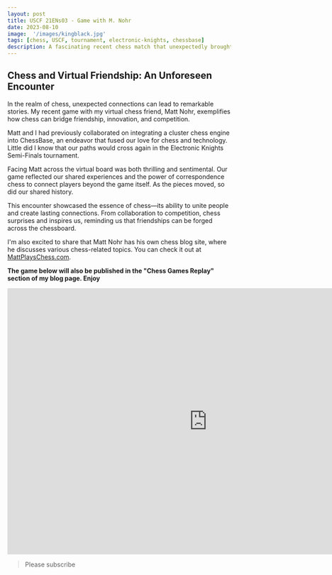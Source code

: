 ```yaml
---
layout: post
title: USCF 21ENs03 - Game with M. Nohr
date: 2023-08-10
image:  '/images/kingblack.jpg'
tags: [chess, USCF, tournament, electronic-knights, chessbase]
description: A fascinating recent chess match that unexpectedly brought me face-to-face with my virtual chess friend, Matt Nohr. From our collaborative efforts on a cluster chess engine to an intriguing tournament showdown, discover the moves, strategies, and camaraderie that make this game a memorable episode in my chess story.
---
```


## Chess and Virtual Friendship: An Unforeseen Encounter

In the realm of chess, unexpected connections can lead to remarkable stories. My recent game with my virtual chess friend, Matt Nohr, exemplifies how chess can bridge friendship, innovation, and competition.

Matt and I had previously collaborated on integrating a cluster chess engine into ChessBase, an endeavor that fused our love for chess and technology. Little did I know that our paths would cross again in the Electronic Knights Semi-Finals tournament.

Facing Matt across the virtual board was both thrilling and sentimental. Our game reflected our shared experiences and the power of correspondence chess to connect players beyond the game itself. As the pieces moved, so did our shared history.

This encounter showcased the essence of chess—its ability to unite people and create lasting connections. From collaboration to competition, chess surprises and inspires us, reminding us that friendships can be forged across the chessboard.

I'm also excited to share that Matt Nohr has his own chess blog site, where he discusses various chess-related topics. You can check it out at [MattPlaysChess.com](https://mattplayschess.com/).

**The game below will also be published in the "Chess Games Replay" section of my blog page. Enjoy**

<iframe style='border: 0;' width='900px' height='600px' src='https://share.chessbase.com/SharedGames/frame/?p=+834yvhmPHQfhNkQEvVfjFyAIccz11gol+nAovyyDMDu7RNnaPmkVlycqRpe3p3X'></iframe>

> Please subscribe
